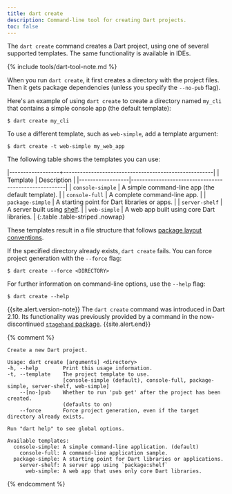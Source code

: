 ```yaml
---
title: dart create
description: Command-line tool for creating Dart projects.
toc: false
---
```


The `dart create` command creates a Dart project,
using one of several supported templates.
The same functionality is available in IDEs.

{% include tools/dart-tool-note.md %}

When you run `dart create`, it first creates a directory with the project files. 
Then it gets package dependencies (unless you specify the `--no-pub` flag).

Here's an example of using `dart create` to create a directory named `my_cli` 
that contains a simple console app (the default template):

```terminal
$ dart create my_cli
```

To use a different template, such as `web-simple`, add a template argument:

```terminal
$ dart create -t web-simple my_web_app
```

The following table shows the templates you can use:

|------------------+------------------------------------------------------|
| Template         | Description                                          |
|------------------|------------------------------------------------------|
| `console-simple` | A simple command-line app (the default template).    |
| `console-full`   | A complete command-line app.                         |
| `package-simple` | A starting point for Dart libraries or apps.         |
| `server-shelf`   | A server built using [shelf][].                      |
| `web-simple`     | A web app built using core Dart libraries.           |
{:.table .table-striped .nowrap}

[shelf]: {{site.pub-pkg}}/shelf

These templates result in a file structure that follows
[package layout conventions](/tools/pub/package-layout).

If the specified directory already exists, `dart create` fails. 
You can force project generation with the `--force` flag:

```terminal
$ dart create --force <DIRECTORY>
```

For further information on command-line options, use the `--help` flag:

```terminal
$ dart create --help
```

{{site.alert.version-note}}
  The `dart create` command was introduced in Dart 2.10.
  Its functionality was previously provided by
  a command in the now-discontinued [`stagehand` package][].
{{site.alert.end}}

[`stagehand` package]: {{site.pub-pkg}}/stagehand

{% comment %}
```
Create a new Dart project.

Usage: dart create [arguments] <directory>
-h, --help        Print this usage information.
-t, --template    The project template to use.
                  [console-simple (default), console-full, package-simple, server-shelf, web-simple]
    --[no-]pub    Whether to run 'pub get' after the project has been created.
                  (defaults to on)
    --force       Force project generation, even if the target directory already exists.

Run "dart help" to see global options.

Available templates:
  console-simple: A simple command-line application. (default)
    console-full: A command-line application sample.
  package-simple: A starting point for Dart libraries or applications.
    server-shelf: A server app using `package:shelf`
      web-simple: A web app that uses only core Dart libraries.

```
{% endcomment %}
